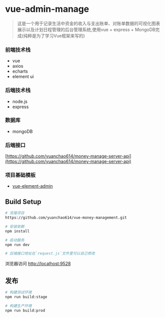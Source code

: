 # vue-admin-manage

> 这是一个用于记录生活中资金的收入与支出账单、对账单数据的可视化图表展示以及计划日程管理的后台管理系统,使用vue + express + MongoDB完成(纯粹是为了学习Vue框架来写的)

### 前端技术栈
* vue
* axios
* echarts
* element ui

### 后端技术栈
* node.js
* express

### 数据库

* mongoDB

### 后端接口

[https://github.com/yuanchao614/money-manage-server-api](https://github.com/yuanchao614/money-manage-server-api)


### 项目基础模板

- [vue-element-admin](https://github.com/PanJiaChen/vue-element-admin)

## Build Setup

```bash
# 克隆项目
https://github.com/yuanchao614/vue-money-management.git

# 安装依赖
npm install

# 启动服务
npm run dev

# 后端接口地址在`request.js`文件里可以自己修改
```

浏览器访问 [http://localhost:9528](http://localhost:9528)

## 发布

```bash
# 构建测试环境
npm run build:stage

# 构建生产环境
npm run build:prod
```
